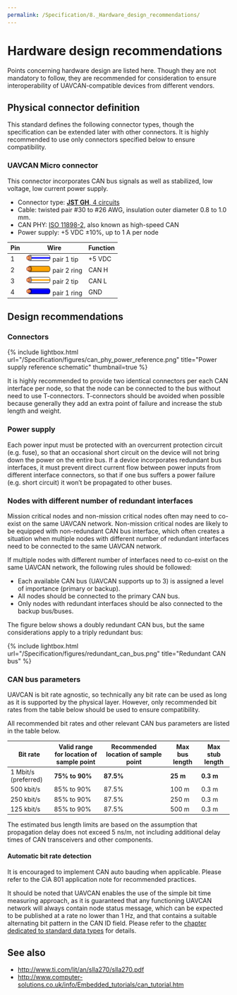 ```yaml
---
permalink: /Specification/8._Hardware_design_recommendations/
---
```


# Hardware design recommendations

Points concerning hardware design are listed here.
Though they are not mandatory to follow, they are recommended for consideration to ensure interoperability
of UAVCAN-compatible devices from different vendors.

## Physical connector definition

This standard defines the following connector types, though the specification can be extended later
with other connectors.
It is highly recommended to use only connectors specified below to ensure compatibility.

### UAVCAN Micro connector

This connector incorporates CAN bus signals as well as stabilized, low voltage, low current power supply.

* Connector type: [**JST GH**, 4 circuits](http://www.jst-mfg.com/product/pdf/eng/eGH.pdf)
* Cable: twisted pair #30 to #26 AWG, insulation outer diameter 0.8 to 1.0 mm.
* CAN PHY: [ISO 11898-2](http://www.can-cia.org/index.php?id=systemdesign-can-physicallayer#high),
also known as high-speed CAN
* Power supply: +5 VDC &plusmn;10%, up to 1 A per node

Pin | Wire                                                                                              | Function
----|---------------------------------------------------------------------------------------------------|--------------
1   | <img src="/Specification/figures/wire_white_blue_stripe.svg"   style="width:4em;" /> pair 1 tip   | +5 VDC
2   | <img src="/Specification/figures/wire_orange.svg"              style="width:4em;" /> pair 2 ring  | CAN H
3   | <img src="/Specification/figures/wire_white_orange_stripe.svg" style="width:4em;" /> pair 2 tip   | CAN L
4   | <img src="/Specification/figures/wire_blue.svg"                style="width:4em;" /> pair 1 ring  | GND

## Design recommendations

### Connectors

{% include lightbox.html url="/Specification/figures/can_phy_power_reference.png" title="Power supply reference schematic" thumbnail=true %}

It is highly recommended to provide two identical connectors per each CAN interface per node,
so that the node can be connected to the bus without need to use T-connectors.
T-connectors should be avoided when possible because generally they add an extra point of failure
and increase the stub length and weight.

### Power supply

Each power input must be protected with an overcurrent protection circuit (e.g. fuse),
so that an occasional short circuit on the device will not bring down the power on the entire bus.
If a device incorporates redundant bus interfaces, it must prevent direct current flow between power inputs
from different interface connectors, so that if one bus suffers a power failure (e.g. short circuit)
it won’t be propagated to other buses.

### Nodes with different number of redundant interfaces

Mission critical nodes and non-mission critical nodes often may need to co-exist on the same UAVCAN network.
Non-mission critical nodes are likely to be equipped with non-redundant CAN bus interface,
which often creates a situation when multiple nodes with different number of redundant interfaces need to be
connected to the same UAVCAN network.

If multiple nodes with different number of interfaces need to co-exist on the same UAVCAN network,
the following rules should be followed:

* Each available CAN bus (UAVCAN supports up to 3) is assigned a level of importance (primary or backup).
* All nodes should be connected to the primary CAN bus.
* Only nodes with redundant interfaces should be also connected to the backup bus/buses.

The figure below shows a doubly redundant CAN bus, but the same considerations apply to a triply redundant bus:

{% include lightbox.html url="/Specification/figures/redundant_can_bus.png" title="Redundant CAN bus" %}

### CAN bus parameters

UAVCAN is bit rate agnostic, so technically any bit rate can be used as long as it is supported by the physical layer.
However, only recommended bit rates from the table below should be used to ensure compatibility.

All recommended bit rates and other relevant CAN bus parameters are listed in the table below.

Bit rate             | Valid range for location of sample point | Recommended location of sample point | Max bus length | Max stub length
---------------------|------------------------------------------|--------------------------------------|----------------|----------------
1 Mbit/s (preferred) | **75% to 90%**                           | **87.5%**                            | **25 m**       | **0.3 m**
500 kbit/s           | 85% to 90%                               | 87.5%                                | 100 m          | 0.3 m
250 kbit/s           | 85% to 90%                               | 87.5%                                | 250 m          | 0.3 m
125 kbit/s           | 85% to 90%                               | 87.5%                                | 500 m          | 0.3 m

The estimated bus length limits are based on the assumption that propagation delay does not exceed 5 ns/m,
not including additional delay times of CAN transceivers and other components.

#### Automatic bit rate detection

It is encouraged to implement CAN auto bauding when applicable.
Please refer to the CiA 801 application note for recommended practices.

It should be noted that UAVCAN enables the use of the simple bit time measuring approach,
as it is guaranteed that any functioning UAVCAN network will always contain node status message,
which can be expected to be published at a rate no lower than 1 Hz,
and that contains a suitable alternating bit pattern in the CAN ID field.
Please refer to the [chapter dedicated to standard data types](/Specification/6._Application_level_functions)
for details.

## See also

* <http://www.ti.com/lit/an/slla270/slla270.pdf>
* <http://www.computer-solutions.co.uk/info/Embedded_tutorials/can_tutorial.htm>
